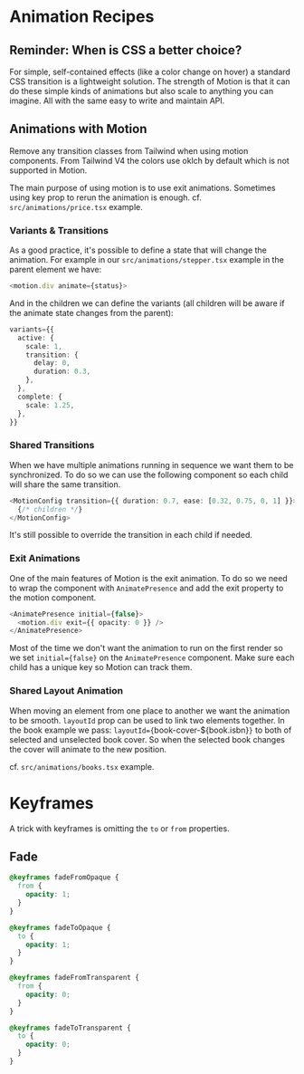 # Animation Recipes

## Reminder: When is CSS a better choice?

For simple, self-contained effects (like a color change on hover) a standard CSS transition is a lightweight solution. The strength of Motion is that it can do these simple kinds of animations but also scale to anything you can imagine. All with the same easy to write and maintain API.

## Animations with Motion

Remove any transition classes from Tailwind when using motion components.
From Tailwind V4 the colors use oklch by default which is not supported in Motion.

The main purpose of using motion is to use exit animations.
Sometimes using key prop to rerun the animation is enough. cf. `src/animations/price.tsx` example.

### Variants & Transitions

As a good practice, it's possible to define a state that will change the animation.
For example in our `src/animations/stepper.tsx` example in the parent element we have:

```typescript
<motion.div animate={status}>
```

And in the children we can define the variants (all children will be aware if the animate state changes from the parent):

```typescript
variants={{
  active: {
    scale: 1,
    transition: {
      delay: 0,
      duration: 0.3,
    },
  },
  complete: {
    scale: 1.25,
  },
}}
```

### Shared Transitions

When we have multiple animations running in sequence we want them to be synchronized.
To do so we can use the following component so each child will share the same transition.

```typescript
<MotionConfig transition={{ duration: 0.7, ease: [0.32, 0.75, 0, 1] }}>
  {/* children */}
</MotionConfig>
```

It's still possible to override the transition in each child if needed.

### Exit Animations

One of the main features of Motion is the exit animation.
To do so we need to wrap the component with `AnimatePresence` and add the exit property to the motion component.

```typescript
<AnimatePresence initial={false}>
  <motion.div exit={{ opacity: 0 }} />
</AnimatePresence>
```

Most of the time we don't want the animation to run on the first render so we set `initial={false}` on the `AnimatePresence` component.
Make sure each child has a unique key so Motion can track them.

### Shared Layout Animation

When moving an element from one place to another we want the animation to be smooth.
`layoutId` prop can be used to link two elements together.
In the book example we pass: `layoutId={`book-cover-${book.isbn}`}` to both of selected and unselected book cover. So when the selected book changes the cover will animate to the new position.

cf. `src/animations/books.tsx` example.

# Keyframes

A trick with keyframes is omitting the `to` or `from` properties.
## Fade
```css
@keyframes fadeFromOpaque {
  from {
    opacity: 1;
  }
}

@keyframes fadeToOpaque {
  to {
    opacity: 1;
  }
}

@keyframes fadeFromTransparent {
  from {
    opacity: 0;
  }
}

@keyframes fadeToTransparent {
  to {
    opacity: 0;
  }
}
```
